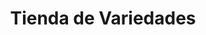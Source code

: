 ---
title: "Tienda de Variedades"
url: /ciudad-satelite/tienda-de-variedades-calle-19-c-3/
shop: comodidad
---